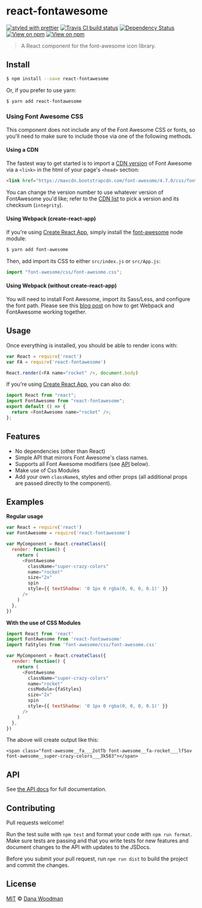 # react-fontawesome

[![styled with prettier](https://img.shields.io/badge/styled_with-prettier-ff69b4.svg)](https://github.com/prettier/prettier)
[![Travis CI build status](https://img.shields.io/travis/danawoodman/react-fontawesome.svg)](https://travis-ci.org/danawoodman/react-fontawesome)
[![Dependency Status](https://img.shields.io/david/danawoodman/react-fontawesome.svg)](https://david-dm.org/danawoodman/react-fontawesome)
[![View on npm](https://img.shields.io/npm/dm/react-fontawesome.svg)](https://www.npmjs.com/package/react-fontawesome)
[![View on npm](https://img.shields.io/npm/v/react-fontawesome.svg)](https://www.npmjs.com/package/react-fontawesome)

> A React component for the font-awesome icon library.

## Install

```bash
$ npm install --save react-fontawesome
```

Or, if you prefer to use yarn:

```bash
$ yarn add react-fontawesome
```

### Using Font Awesome CSS

This component does not include any of the Font Awesome CSS or fonts, so you'll need to make sure to include those via one of the following methods.

#### Using a CDN

The fastest way to get started is to import a [CDN version](https://www.bootstrapcdn.com/fontawesome/) of Font Awesome via a `<link>` in the html of your page's `<head>` section:

```html
<link href="https://maxcdn.bootstrapcdn.com/font-awesome/4.7.0/css/font-awesome.min.css" rel="stylesheet" integrity="sha384-wvfXpqpZZVQGK6TAh5PVlGOfQNHSoD2xbE+QkPxCAFlNEevoEH3Sl0sibVcOQVnN" crossorigin="anonymous">
```

You can change the version number to use whatever version of FontAwesome you'd like; refer to the [CDN list](https://www.bootstrapcdn.com/fontawesome/) to pick a version and its checksum (`integrity`).

#### Using Webpack (create-react-app)

If you're using [Create React App](/facebook/create-react-app), simply install the [font-awesome](https://yarnpkg.com/en/package/font-awesome) node module:

```bash
$ yarn add font-awesome
```

Then, add import its CSS to either `src/index.js` or `src/App.js`:

```js
import "font-awesome/css/font-awesome.css";
```

#### Using Webpack (without create-react-app)

You will need to install Font Awesome, import its Sass/Less, and configure the font path. Please see this [blog post](https://medium.com/@chanonroy/webpack-2-and-font-awesome-icon-importing-59df3364f35c) on how to get Webpack and FontAwesome working together.

## Usage

Once everything is installed, you should be able to render icons with:

```js
var React = require('react')
var FA = require('react-fontawesome')

React.render(<FA name="rocket" />, document.body)
```

If you're using [Create React App](/facebook/create-react-app), you can also do:

```js
import React from "react";
import FontAwesome from "react-fontawesome";
export default () => {
  return <FontAwesome name="rocket" />;
};
```

## Features

* No dependencies (other than React)
* Simple API that mirrors Font Awesome's class names.
* Supports all Font Awesome modifiers (see [API](#API) below).
* Make use of Css Modules
* Add your own `className`s, styles and other props (all additional props are passed directly to the component).

## Examples

**Regular usage**

```js
var React = require('react')
var FontAwesome = require('react-fontawesome')

var MyComponent = React.createClass({
  render: function() {
    return (
      <FontAwesome
        className="super-crazy-colors"
        name="rocket"
        size="2x"
        spin
        style={{ textShadow: '0 1px 0 rgba(0, 0, 0, 0.1)' }}
      />
    )
  },
})
```

**With the use of CSS Modules**

```js
import React from 'react'
import FontAwesome from 'react-fontawesome'
import faStyles from 'font-awesome/css/font-awesome.css'

var MyComponent = React.createClass({
  render: function() {
    return (
      <FontAwesome
        className="super-crazy-colors"
        name="rocket"
        cssModule={faStyles}
        size="2x"
        spin
        style={{ textShadow: '0 1px 0 rgba(0, 0, 0, 0.1)' }}
      />
    )
  },
})
```

The above will create output like this:

```
<span class="font-awesome__fa___2otTb font-awesome__fa-rocket___lfSov font-awesome__super-crazy-colors___3k583"></span>
```

## API

See [the API docs](api.md) for full documentation.

## Contributing

Pull requests welcome!

Run the test suite with `npm test` and format your code with `npm run format`. Make sure tests are passing and that you write tests for new features and document changes to the API with updates to the JSDocs.

Before you submit your pull request, run `npm run dist` to build the project and commit the changes.

## License

[MIT](license) &copy; [Dana Woodman][author]

[author]: https://github.com/danawoodman
